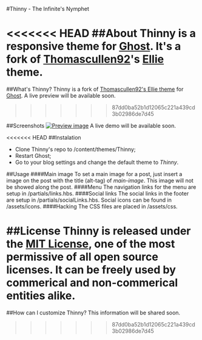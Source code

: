 #Thinny - The Infinite's Nymphet

<<<<<<< HEAD
##About
Thinny is a responsive theme for [Ghost](https://github.com/TryGhost/Ghost).
It's a fork of [Thomascullen92](https://github.com/Thomascullen92)'s [Ellie](https://github.com/Thomascullen92/Ellie) theme.
=======
##What's Thinny?
Thinny is a fork of [Thomascullen92's Ellie theme](https://github.com/Thomascullen92/Ellie) for [Ghost](https://github.com/TryGhost/Ghost).
A live preview will be available soon.
>>>>>>> 87dd0ba52b1d12065c221a439cd3b02986de7d45

##Screenshots
[![Preview image](https://github.com/camporez/Thinny/raw/master/preview.jpg)](#)
A live demo will be available soon.

<<<<<<< HEAD
##Instalation
* Clone Thinny's repo to /content/themes/Thinny;
* Restart Ghost;
* Go to your blog settings and change the default theme to *Thinny*.

##Usage
####Main image
To set a main image for a post, just insert a image on the post with the title (alt-tag) of *main-image*.
This image will not be showed along the post.
####Menu
The navigation links for the menu are setup in /partials/links.hbs.
####Social links
The social links in the footer are setup in /partials/socialLinks.hbs.
Social icons can be found in /assets/icons.
####Hacking
The CSS files are placed in /assets/css.

##License
Thinny is released under the [MIT License](http://opensource.org/licenses/mit-license.php), one of the most permissive of all open source licenses. It can be freely used by commerical and non-commerical entities alike.
=======
##How can I customize Thinny?
This information will be shared soon.
>>>>>>> 87dd0ba52b1d12065c221a439cd3b02986de7d45
